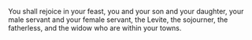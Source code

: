 You shall rejoice in your feast, you and your son and your daughter, your male servant and your female servant, the Levite, the sojourner, the fatherless, and the widow who are within your towns.
